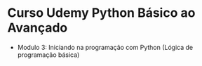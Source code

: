# Curso Udemy Python Básico ao Avançado

- Modulo 3: Iniciando na programação com Python (Lógica de programação básica)

